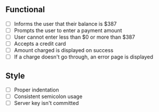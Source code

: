 ## Functional

* [ ] Informs the user that their balance is $387
* [ ] Prompts the user to enter a payment amount
* [ ] User cannot enter less than $0 or more than $387
* [ ] Accepts a credit card
* [ ] Amount charged is displayed on success
* [ ] If a charge doesn't go through, an error page is displayed

## Style

* [ ] Proper indentation
* [ ] Consistent semicolon usage
* [ ] Server key isn't committed
